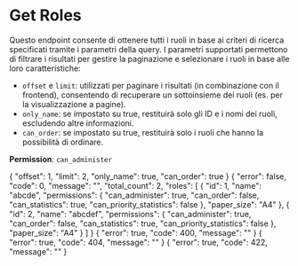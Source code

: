 # Get Roles

Questo endpoint consente di ottenere tutti i ruoli in base ai criteri di ricerca specificati tramite i parametri della 
query. I parametri supportati permettono di filtrare i risultati per gestire la paginazione e selezionare i ruoli in 
base alle loro caratteristiche:
- `offset` e `limit`: utilizzati per paginare i risultati (in combinazione con il frontend), consentendo di recuperare 
  un sottoinsieme dei ruoli (es. per la visualizzazione a pagine).
- `only_name`: se impostato su true, restituirà solo gli ID e i nomi dei ruoli, escludendo altre informazioni.
- `can_order`: se impostato su true, restituirà solo i ruoli che hanno la possibilità di ordinare.

**Permission**: `can_administer`

<api-endpoint openapi-path="./../openapi.yaml" endpoint="/roles/" method="get">
    <request>
        <sample lang="JSON" title="Payload">
            {
                "offset": 1,
                "limit": 2,
                "only_name": true,
                "can_order": true
            }
        </sample>
    </request>
    <response type="200">
        <sample lang="JSON">
            {
                "error": false,
                "code": 0,
                "message": "",
                "total_count": 2,
                "roles": [
                    {
                        "id": 1,
                        "name": "abcde",
                        "permissions": {
                            "can_administer": true,
                            "can_order": false,
                            "can_statistics": true,
                            "can_priority_statistics": false
                        },
                        "paper_size": "A4"
                    },
                    {
                        "id": 2,
                        "name": "abcdef",
                        "permissions": {
                            "can_administer": true,
                            "can_order": false,
                            "can_statistics": true,
                            "can_priority_statistics": false
                        },
                        "paper_size": "A4"
                    }
                ]
            }
        </sample>
    </response>
    <response type="400">
        <sample lang="JSON">
            {
                "error": true,
                "code": 400,
                "message": ""
            }
        </sample>
    </response>
    <response type="404">
        <sample lang="JSON">
            {
                "error": true,
                "code": 404,
                "message": ""
            }
        </sample>
    </response>
    <response type="422">
        <sample lang="JSON">
            {
                "error": true,
                "code": 422,
                "message": ""
            }
        </sample>
    </response>
</api-endpoint>